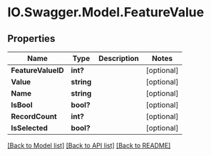 # IO.Swagger.Model.FeatureValue
## Properties

Name | Type | Description | Notes
------------ | ------------- | ------------- | -------------
**FeatureValueID** | **int?** |  | [optional] 
**Value** | **string** |  | [optional] 
**Name** | **string** |  | [optional] 
**IsBool** | **bool?** |  | [optional] 
**RecordCount** | **int?** |  | [optional] 
**IsSelected** | **bool?** |  | [optional] 

[[Back to Model list]](../README.md#documentation-for-models) [[Back to API list]](../README.md#documentation-for-api-endpoints) [[Back to README]](../README.md)

